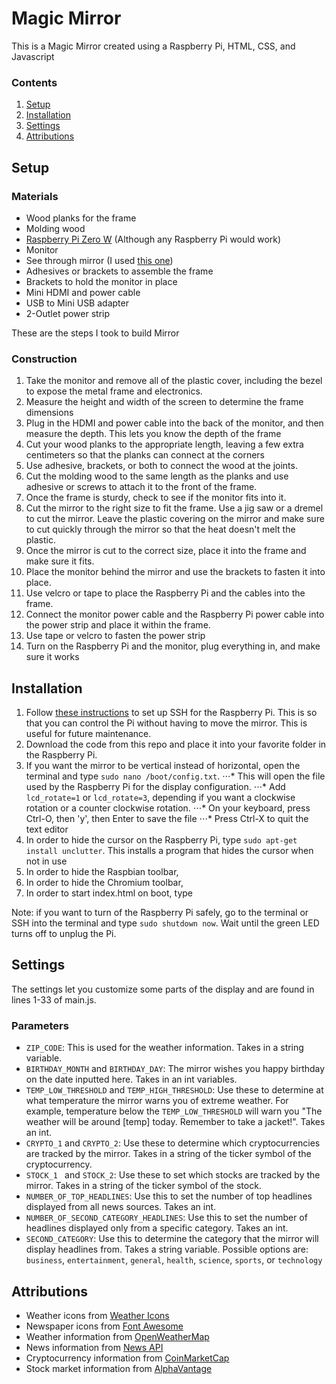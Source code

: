 # Magic Mirror
This is a Magic Mirror created using a Raspberry Pi, HTML, CSS, and Javascript

### Contents
1. [Setup](##Setup)
2. [Installation](##Installation)
3. [Settings](##Settings)
4. [Attributions](##Attributions)

## Setup

### Materials
* Wood planks for the frame
* Molding wood
* [Raspberry Pi Zero W](https://www.raspberrypi.org/) (Although any Raspberry Pi would work)
* Monitor
* See through mirror (I used [this one](https://www.amazon.com/gp/product/B01G4MQ3WQ/ref=oh_aui_detailpage_o06_s01?ie=UTF8&psc=1))
* Adhesives or brackets to assemble the frame
* Brackets to hold the monitor in place
* Mini HDMI and power cable
* USB to Mini USB adapter
* 2-Outlet power strip

These are the steps I took to build Mirror
### Construction
1. Take the monitor and remove all of the plastic cover, including the bezel to expose the metal frame and electronics.
2. Measure the height and width of the screen to determine the frame dimensions
3. Plug in the HDMI and power cable into the back of the monitor, and then measure the depth. This lets you know the depth of the frame
4. Cut your wood planks to the appropriate length, leaving a few extra centimeters so that the planks can connect at the corners
5. Use adhesive, brackets, or both to connect the wood at the joints.
6. Cut the molding wood to the same length as the planks and use adhesive or screws to attach it to the front of the frame.
7. Once the frame is sturdy, check to see if the monitor fits into it.
8. Cut the mirror to the right size to fit the frame. Use a jig saw or a dremel to cut the mirror. Leave the plastic covering on the mirror and make sure to cut quickly through the mirror so that the heat doesn't melt the plastic.
9. Once the mirror is cut to the correct size, place it into the frame and make sure it fits.
10. Place the monitor behind the mirror and use the brackets to fasten it into place.
11. Use velcro or tape to place the Raspberry Pi and the cables into the frame.
12. Connect the monitor power cable and the Raspberry Pi power cable into the power strip and place it within the frame.
13. Use tape or velcro to fasten the power strip
14. Turn on the Raspberry Pi and the monitor, plug everything in, and make sure it works

## Installation
1. Follow [these instructions](https://www.raspberrypi.org/documentation/remote-access/ssh/) to set up SSH for the Raspberry Pi. This is so that you can control the Pi without having to move the mirror. This is useful for future maintenance.
2. Download the code from this repo and place it into your favorite folder in the Raspberry Pi.
3. If you want the mirror to be vertical instead of horizontal, open the terminal and type `sudo nano /boot/config.txt`. 
⋅⋅⋅* This will open the file used by the Raspberry Pi for the display configuration. 
⋅⋅⋅* Add `lcd_rotate=1` or `lcd_rotate=3`, depending if you want a clockwise rotation or a counter clockwise rotation. 
⋅⋅⋅* On your keyboard, press Ctrl-O, then 'y', then Enter to save the file
⋅⋅⋅* Press Ctrl-X to quit the text editor
4. In order to hide the cursor on the Raspberry Pi, type `sudo apt-get install unclutter`. This installs a program that hides the cursor when not in use
5. In order to hide the Raspbian toolbar, 
6. In order to hide the Chromium toolbar, 
7. In order to start index.html on boot, type

Note: if you want to turn of the Raspberry Pi safely, go to the terminal or SSH into the terminal and type `sudo shutdown now`. Wait until the green LED turns off to unplug the Pi. 

## Settings
The settings let you customize some parts of the display and are found in lines 1-33 of main.js.
### Parameters
* `ZIP_CODE`: This is used for the weather information. Takes in a string variable.
* `BIRTHDAY_MONTH` and `BIRTHDAY_DAY`: The mirror wishes you happy birthday on the date inputted here. Takes in an int variables.
* `TEMP_LOW_THRESHOLD` and `TEMP_HIGH_THRESHOLD`: Use these to determine at what temperature the mirror warns you of extreme weather. For example, temperature below the `TEMP_LOW_THRESHOLD` will warn you "The weather will be around [temp] today. Remember to take a jacket!". Takes an int.
* `CRYPTO_1` and `CRYPTO_2`: Use these to determine which cryptocurrencies are tracked by the mirror. Takes in a string of the ticker symbol of the cryptocurrency.
* `STOCK_1 ` and `STOCK_2`: Use these to set which stocks are tracked by the mirror. Takes in a string of the ticker symbol of the stock.
* `NUMBER_OF_TOP_HEADLINES`: Use this to set the number of top headlines displayed from all news sources. Takes an int.
* `NUMBER_OF_SECOND_CATEGORY_HEADLINES`: Use this to set the number of headlines displayed only from a specific category. Takes an int.
* `SECOND_CATEGORY`: Use this to determine the category that the mirror will display headlines from. Takes a string variable. Possible options are: `business`, `entertainment`, `general`, `health`, `science`, `sports`, or `technology`

## Attributions
* Weather icons from [Weather Icons](http://erikflowers.github.io/weather-icons/)
* Newspaper icons from [Font Awesome](https://fontawesome.com/)
* Weather information from [OpenWeatherMap](https://openweathermap.org/)
* News information from [News API](https://newsapi.org/)
* Cryptocurrency information from [CoinMarketCap](https://coinmarketcap.com/)
* Stock market information from [AlphaVantage](https://www.alphavantage.co/)
